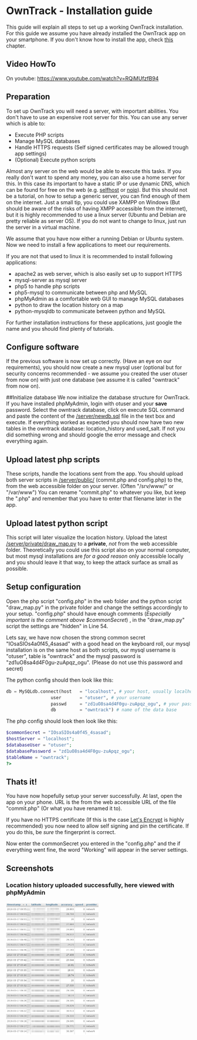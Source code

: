 # OwnTrack - Installation guide
This guide will explain all steps to set up a working OwnTrack installation. For this guide we assume you have already installed the OwnTrack app on your smartphone. If you don't know how to install the app, check [this](/README.md#howto---install-the-client) chapter.

## Video HowTo
On youtube: https://www.youtube.com/watch?v=RQiMUfzfB94

## Preparation
To set up OwnTrack you will need a server, with important abilities. You don't have to use an expensive root server for this. You can use any server which is able to:
- Execute PHP scripts
- Manage MySQL databases
- Handle HTTPS requests (Self signed certificates may be allowed trough app settings)
- (Optional) Execute python scripts

Almost any server on the web would be able to execute this tasks. If you really don't want to spend any money, you can also use a home server for this. In this case its important to have a static IP or use dynamic DNS, which can be found for free on the web (e.g. [selfhost](https://cms.selfhost.de/cgi-bin/selfhost?p=cms&article=free) or [noip](https://www.noip.com/)). But this should not be a tutorial, on how to setup a generic server, you can find enough of them on the internet. Just a small tip, you could use XAMPP on Windows (But should be aware of the risks of having XMPP accessible from the internet), but it is highly recommended to use a linux server (Ubuntu and Debian are pretty reliable as server OS). If you do not want to change to linux, just run the server in a virtual machine.

We assume that you have now either a running Debian or Ubuntu system. Now we need to install a few applications to meet our requirements.

If you are not that used to linux it is recommended to install following applications:
- apache2 as web server, which is also easily set up to support HTTPS
- mysql-server as mysql server
- php5 to handle php scripts
- php5-mysql to communicate between php and MySQL
- phpMyAdmin as a comfortable web GUI to manage MySQL databases
- python to draw the location history on a map
- python-mysqldb to communicate between python and MySQL

For further installation instructions for these applications, just google the name and you should find plenty of tutorials.

## Configure software
If the previous software is now set up correctly. (Have an eye on our requirements), you should now create a new mysql user (optional but for security concerns recommended - we assume you created the user otuser from now on) with just one database (we assume it is called "owntrack" from now on).

##Initialize database
We now initialize the database structure for OwnTrack. If you have installed phpMyAdmin, login with otuser and your __save__ password. Select the owntrack database, click on execute SQL command and paste the content of the [/server/newdb.sql](/server/newdb.sql) file in the text box and execute. If everything worked as expected you should now have two new tables in the owntrack database: location_history and used_salt. If not you did something wrong and should google the error message and check everything again.

## Upload latest php scripts
These scripts, handle the locations sent from the app. You should upload both server scripts in [/server/public/](/server/public/) (commit.php and config.php) to the, from the web accessible folder on your server. (Often "/srv/www/" or "/var/www") You can rename "commit.php" to whatever you like, but keep the ".php" and remember that you have to enter that filename later in the app.

## Upload latest python script
This script will later visualize the location history. Upload the latest [/server/private/draw_map.py](/server/private/draw_map.py) to a __private__, _not_ from the web accessible folder. Theoretically you could use this script also on your normal computer, but most mysql installations are _for a good reason_ only accessible locally and you should leave it that way, to keep the attack surface as small as possible.

## Setup configuration
Open the php script "config.php" in the web folder and the python script "draw_map.py" in the private folder and change the settings accordingly to your setup. "config.php" should have enough comments (_Especially important is the comment above $commonSecret_) , in the "draw_map.py" script the settings are "hidden" in Line 54.

Lets say, we have now chosen the strong common secret "IOsaSIOs4a0f45_4sasad" with a good head on the keyboard roll, our mysql installation is on the same host as both scripts, our mysql username is "otuser", table is "owntrack" and the mysql password is "zd1uO8sa4d4F0gu-zuApqz_ogu". (Please do not use this password and secret)

The python config should then look like this:
```python
db = MySQLdb.connect(host	= "localhost", # your host, usually localhost
                 user		= "otuser", # your username
                 passwd		= "zd1uO8sa4d4F0gu-zuApqz_ogu",	# your password
	        	 db			= "owntrack") # name of the data base

```

The php config should look then look like this:
```php
$commonSecret = "IOsaSIOs4a0f45_4sasad";
$hostServer = "localhost";
$databaseUser = "otuser";
$databasePassword = "zd1uO8sa4d4F0gu-zuApqz_ogu";
$tableName = "owntrack";
?>
```

## Thats it!
You have now hopefully setup your server successfully. At last, open the app on your phone. URL is the from the web accessible URL of the file "commit.php" (Or what you have renamed it to).

If you have no HTTPS certificate (If this is the case [Let's Encrypt](https://letsencrypt.org/) is highly recommended) you now need to allow self signing and pin the certificate. If you do this, be _sure_ the fingerprint is correct.

Now enter the commonSecret you entered in the "config.php" and the if everything went fine, the word "Working" will appear in the server settings.

## Screenshots

### Location history uploaded successfully, here viewed with phpMyAdmin
<img align="left" src="/screenshots/server/2016-03-17_db.png?raw=true" width="50%" />
